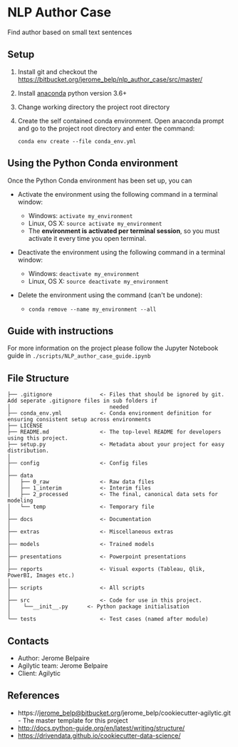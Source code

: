﻿
# NLP Author Case

Find author based on small text sentences

## Setup

1. Install git and checkout the https://bitbucket.org/jerome_belp/nlp_author_case/src/master/
2. Install [anaconda] python version 3.6+
3. Change working directory the project root directory
4. Create the self contained conda environment. Open anaconda prompt and go to the project root directory and enter the command:

    `conda env create --file conda_env.yml`

## Using the Python Conda environment

Once the Python Conda environment has been set up, you can

* Activate the environment using the following command in a terminal window:

    * Windows: `activate my_environment`
    * Linux, OS X: `source activate my_environment`
    * The __environment is activated per terminal session__, so you must activate it every time you open terminal.

* Deactivate the environment using the following command in a terminal window:

    * Windows: `deactivate my_environment`
    * Linux, OS X: `source deactivate my_environment`
               
* Delete the environment using the command (can't be undone):

    * `conda remove --name my_environment --all`


## Guide with instructions
For more information on the project please follow the Jupyter Notebook guide in `./scripts/NLP_author_case_guide.ipynb`

## File Structure

```
├── .gitignore               <- Files that should be ignored by git. Add seperate .gitignore files in sub folders if 
│                               needed
├── conda_env.yml            <- Conda environment definition for ensuring consistent setup across environments
├── LICENSE
├── README.md                <- The top-level README for developers using this project.
├── setup.py                 <- Metadata about your project for easy distribution.
│
├── config                   <- Config files 
│
├── data
│   ├── 0_raw                <- Raw data files
│   ├── 1_interim            <- Interim files
│   ├── 2_processed          <- The final, canonical data sets for modeling
│   └── temp                 <- Temporary file
│
├── docs                     <- Documentation
│
├── extras                   <- Miscellaneous extras
│
├── models                   <- Trained models
│
├── presentations            <- Powerpoint presentations
│
├── reports                  <- Visual exports (Tableau, Qlik, PowerBI, Images etc.)
│
├── scripts                  <- All scripts
│
├── src                      <- Code for use in this project.
│    └──__init__.py      <- Python package initialisation
│
└── tests                    <- Test cases (named after module)
```

## Contacts
* Author: Jerome Belpaire
* Agilytic team: Jerome Belpaire
* Client: Agilytic

## References
* https://jerome_belp@bitbucket.org/jerome_belp/cookiecutter-agilytic.git - The master template for this project
* http://docs.python-guide.org/en/latest/writing/structure/
* https://drivendata.github.io/cookiecutter-data-science/

[//]: #
   [anaconda]: <https://www.continuum.io/downloads>
